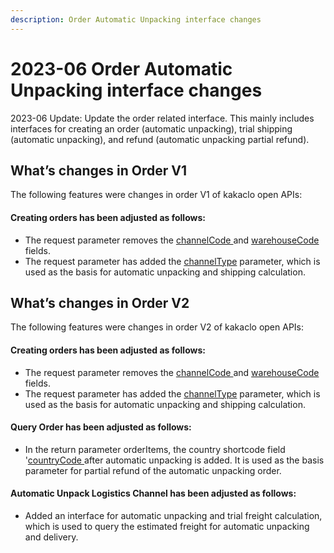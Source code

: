 ```yaml
---
description: Order Automatic Unpacking interface changes
---
```


# 2023-06  Order Automatic Unpacking interface changes

2023-06 Update: Update the order related interface. This mainly includes interfaces for creating an order (automatic unpacking), trial shipping (automatic unpacking), and refund (automatic unpacking partial refund).

## What’s changes in Order V1

The following features were changes in order V1 of kakaclo open APIs:

#### Creating orders  has been adjusted as follows:

* The request parameter removes the [channelCode ](../admin-api/order-1/order.md)and [warehouseCode](../admin-api/order-1/order.md) fields.
* The request parameter has added the [channelType](../admin-api/order-1/order.md) parameter, which is used as the basis for automatic unpacking and shipping calculation.

## What’s changes in Order V2

The following features were changes in order V2 of kakaclo open APIs:

#### Creating orders  has been adjusted as follows:

* The request parameter removes the [channelCode ](../admin-api/order/order.md)and [warehouseCode](../admin-api/order/order.md) fields.
* The request parameter has added the [channelType](../admin-api/order/order.md) parameter, which is used as the basis for automatic unpacking and shipping calculation.

#### Query Order  has been adjusted as follows:

* In the return parameter orderItems, the country shortcode field '[countryCode ](../admin-api/order-1/order-list/)after automatic unpacking is added. It is used as the basis parameter for partial refund of the automatic unpacking order.

#### Automatic Unpack Logistics Channel  has been adjusted as follows:

* Added an interface for automatic unpacking and trial freight calculation, which is used to query the estimated freight for automatic unpacking and delivery.
